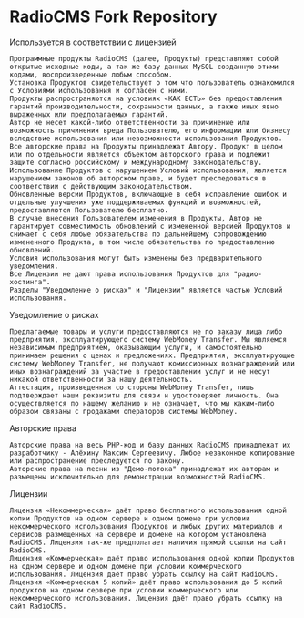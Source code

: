 # RadioCMS Fork Repository
Используется в соответствии с лицензией


    Программные продукты RadioCMS (далее, Продукты) представляют собой открытые исходные коды, а так же базу данных MуSQL созданную этими кодами, воспроизведенные любым способом.
    Установка Продуктов свидетельствует о том что пользователь ознакомился с Условиями использования и согласен с ними.
    Продукты распространяются на условиях «КАК ЕСТЬ» без предоставления гарантий производительности, сохранности данных, а также иных явно выраженных или предполагаемых гарантий.
    Автор не несет какой-либо ответственности за причинение или возможность причинения вреда Пользователю, его информации или бизнесу вследствие использования или невозможности использования Продуктов.
    Все авторские права на Продукты принадлежат Автору. Продукт в целом или по отдельности является объектом авторского права и подлежит защите согласно российскому и международному законодательству. Использование Продуктов с нарушением Условий использования, является нарушением законов об авторском праве, и будет преследоваться в соответствии с действующим законодательством.
    Обновленные версии Продуктов, включающие в себя исправление ошибок и отдельные улучшения уже поддерживаемых функций и возможностей, предоставляются Пользователю бесплатно.
    В случае внесения Пользователем изменения в Продукты, Автор не гарантирует совместимость обновлений с измененной версией Продуктов и снимает с себя любые обязательства по дальнейшему сопровождению измененного Продукта, в том числе обязательства по предоставлению обновлений.
    Условия использования могут быть изменены без предварительного уведомления.
    Все Лицензии не дают права использования Продуктов для "радио-хостинга".
    Разделы "Уведомление о рисках" и "Лицензии" является частью Условий использования.

 
Уведомление о рисках

    Предлагаемые товары и услуги предоставляются не по заказу лица либо предприятия, эксплуатирующего систему WebMoney Transfer. Мы являемся независимым предприятием, оказывающим услуги, и самостоятельно принимаем решения о ценах и предложениях. Предприятия, эксплуатирующие систему WebMoney Transfer, не получают комиссионных вознаграждений или иных вознаграждений за участие в предоставлении услуг и не несут никакой ответственности за нашу деятельность.
    Аттестация, произведенная со стороны WebMoney Transfer, лишь подтверждает наши реквизиты для связи и удостоверяет личность. Она осуществляется по нашему желанию и не означает, что мы каким-либо образом связаны с продажами операторов системы WebMoney.

 
Авторские права

    Авторские права на весь PHP-код и базу данных RadioCMS принадлежат их разработчику - Алёхину Максим Сергеевичу. Любое незаконное копирование или распространение преследуется по закону.
    Авторские права на песни из "Демо-потока" принадлежат их авторам и размещены исключительно для демонстрации возможностей RadioCMS.

 
Лицензии

    Лицензия «Некоммерческая» даёт право бесплатного использования одной копии Продуктов на одном сервере и одном домене при условии некоммерческого использования Продуктов и любых других материалов и сервисов размещенных на сервере и домене на котором установлена RadioCMS. Лицензия так-же предполагает наличия прямой ссылки на сайт RadioCMS.
    Лицензия «Коммерческая» даёт право использования одной копии Продуктов на одном сервере и одном домене при условии коммерческого использования. Лицензия даёт право убрать ссылку на сайт RadioCMS.
    Лицензия «Коммерческая 5 копий» даёт право использования до 5 копий продуктов на одном сервере при условии коммерческого или некоммерческого использования. Лицензия даёт право убрать ссылку на сайт RadioCMS.


